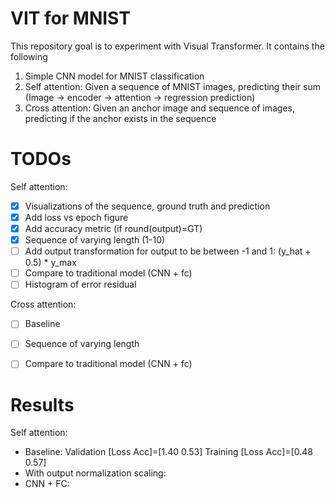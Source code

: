# VIT for MNIST
This repository goal is to experiment with Visual Transformer.
It contains the following 
1. Simple CNN model for MNIST classification
2. Self attention: Given a sequence of MNIST images, predicting their sum (Image -> encoder -> attention -> regression prediction)
3. Cross attention: Given an anchor image and sequence of images, predicting if the anchor exists in the sequence  

# TODOs
Self attention:
- [x] Visualizations of the sequence, ground truth and prediction
- [x] Add loss vs epoch figure
- [x] Add accuracy metric (if round(output)=GT)
- [x] Sequence of varying length (1-10)
- [ ] Add output transformation for output to be between -1 and 1: (y_hat + 0.5) * y_max
- [ ] Compare to traditional model (CNN + fc)
- [ ] Histogram of error residual 

Cross attention:
- [ ] Baseline
- [ ] Sequence of varying length 
- [ ] Compare to traditional model (CNN + fc)


# Results

Self attention: 
 - Baseline: Validation [Loss Acc]=[1.40 0.53] Training [Loss Acc]=[0.48 0.57]
 - With output normalization scaling: 
 - CNN + FC:
